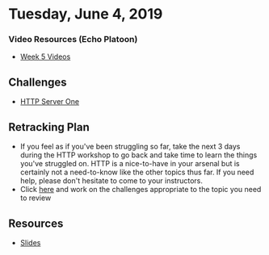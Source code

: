 Tuesday, June 4, 2019
=====================
### Video Resources (Echo Platoon)
- [Week 5 Videos](https://www.youtube.com/watch?v=u5UT7jBwbEU&list=PLu0CiQ7bzwESK8JWt1KVzAHzjo7cVhs-f)

## Challenges
* [HTTP Server One](https://github.com/indiaplatoon/http-server-one)

## Retracking Plan
* If you feel as if you've been struggling so far, take the next 3 days during the HTTP workshop to go back and take time to learn the things you've struggled on. HTTP is a nice-to-have in your arsenal but is certainly not a need-to-know like the other topics thus far. If you need help, please don't hesitate to come to your instructors.
* Click [here](https://docs.google.com/document/d/1CFR-VHH8Y7RBE1Df3yp2Ce0vewPjexqf4TKthYtFkbs/edit?usp=sharing) and work on the challenges appropriate to the topic you need to review


## Resources
* [Slides](https://docs.google.com/presentation/d/18XgB39IqvBFXfJYKQdc5j2ZzlZBeOH_enugni6b__Cs/edit?usp=sharing)
